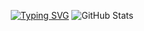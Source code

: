 <div align="center">
  
  [![Typing SVG](https://readme-typing-svg.demolab.com?font=Fira+Code&pause=1000&width=435&lines=ML-engineer+%7C+Data+scientist)](https://git.io/typing-svg)
  ![GitHub Stats](https://github-readme-stats.vercel.app/api?username=maatvej&show_icons=true&theme=synthwave)
</div>
